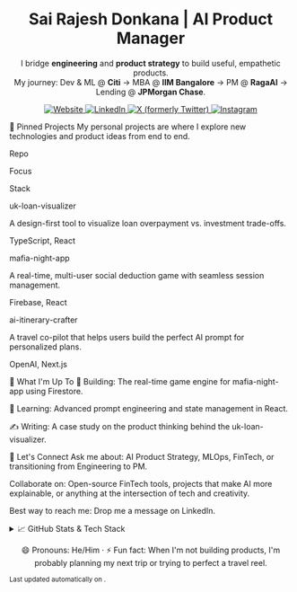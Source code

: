 <h1 align="center">Sai Rajesh Donkana | AI Product Manager</h1>

<p align="center">
I bridge <strong>engineering</strong> and <strong>product strategy</strong> to build useful, empathetic products.<br>
My journey: Dev & ML @ <strong>Citi</strong> → MBA @ <strong>IIM Bangalore</strong> → PM @ <strong>RagaAI</strong> → Lending @ <strong>JPMorgan Chase</strong>.
</p>

<p align="center">
<a href="https://sairajesh711.github.io" target="_blank" rel="noopener noreferrer">
<img src="https://img.shields.io/badge/Website-Portfolio-blue?style=for-the-badge&logo=google-chrome&logoColor=white" alt="Website" />
</a>
<a href="https://www.linkedin.com/in/sairajeshdonkana" target="_blank" rel="noopener noreferrer">
<img src="https://img.shields.io/badge/LinkedIn-Connect-blue?style=for-the-badge&logo=linkedin&logoColor=white" alt="LinkedIn" />
</a>
<a href="https://x.com/iamsairajesh711" target="_blank" rel="noopener noreferrer">
<img src="https://img.shields.io/badge/X-Follow-black?style=for-the-badge&logo=x&logoColor=white" alt="X (formerly Twitter)" />
</a>
<a href="https://www.instagram.com/the.backpacking.fakir" target="_blank" rel="noopener noreferrer">
<img src="https://img.shields.io/badge/Instagram-Creator-purple?style=for-the-badge&logo=instagram&logoColor=white" alt="Instagram" />
</a>
</p>

📌 Pinned Projects
My personal projects are where I explore new technologies and product ideas from end to end.

Repo

Focus

Stack

uk-loan-visualizer

A design-first tool to visualize loan overpayment vs. investment trade-offs.

TypeScript, React

mafia-night-app

A real-time, multi-user social deduction game with seamless session management.

Firebase, React

ai-itinerary-crafter

A travel co-pilot that helps users build the perfect AI prompt for personalized plans.

OpenAI, Next.js


<stack>

🚀 What I'm Up To
🔭 Building: The real-time game engine for mafia-night-app using Firestore.

🌱 Learning: Advanced prompt engineering and state management in React.

✍️ Writing: A case study on the product thinking behind the uk-loan-visualizer.

💬 Let's Connect
Ask me about: AI Product Strategy, MLOps, FinTech, or transitioning from Engineering to PM.

Collaborate on: Open-source FinTech tools, projects that make AI more explainable, or anything at the intersection of tech and creativity.

Best way to reach me: Drop me a message on LinkedIn.

<details>
<summary>📈 GitHub Stats & Tech Stack</summary>

<p align="center">
<img src="https://www.google.com/search?q=https://github-readme-stats.vercel.app/api%3Fusername%3Dsairajesh711%26show_icons%3Dtrue%26theme%3Dtransparent%26hide_border%3Dtrue%26count_private%3Dtrue" alt="GitHub Stats for @sairajesh711" />
<img src="https://www.google.com/search?q=https://github-readme-stats.vercel.app/api/top-langs/%3Fusername%3Dsairajesh711%26layout%3Dcompact%26theme%3Dtransparent%26hide_border%3Dtrue" alt="Top languages for @sairajesh711" />
</p>

<p align="center" aria-label="Tech stack badges">
<img src="https://img.shields.io/badge/TypeScript-3178C6?style=for-the-badge&logo=typescript&logoColor=white" alt="TypeScript" />
<img src="https://img.shields.io/badge/Python-3776AB?style=for-the-badge&logo=python&logoColor=white" alt="Python" />
<img src="https://www.google.com/search?q=https://img.shields.io/badge/React-61DAFB%3Fstyle%3Dfor-the-badge%26logo%3Dreact%26logoColor%3Dblack" alt="React" />
<img src="https://img.shields.io/badge/Node.js-339933?style=for-the-badge&logo=nodedotjs&logoColor=white" alt="Node.js" />
<img src="https://img.shields.io/badge/Figma-F24E1E?style=for-the-badge&logo=figma&logoColor=white" alt="Figma" />
</p>
</details>

<p align="center">
😄 Pronouns: He/Him · ⚡ Fun fact: When I'm not building products, I'm probably planning my next trip or trying to perfect a travel reel.
</p>

<sub>Last updated automatically on <!--AUTO-DATE-->.</sub>
